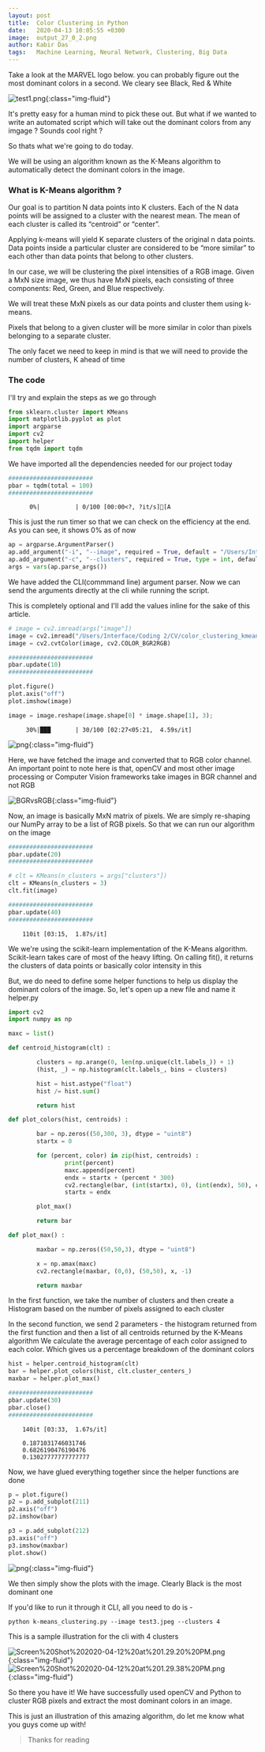 ```yaml
---
layout: post
title:  Color Clustering in Python
date:   2020-04-13 10:05:55 +0300
image:  output_27_0_2.png
author: Kabir Das
tags:   Machine Learning, Neural Network, Clustering, Big Data
---
```



Take a look at the MARVEL logo below. you can probably figure out the most dominant colors in a second.
We cleary see Black, Red & White 

![test1.png]({{site.baseurl}}/assets/images/blog/output_24_0_2.png){:class="img-fluid"}

It's pretty easy for a human mind to pick these out.
But what if we wanted to write an automated script which will take out the dominant colors from any imgage ? Sounds cool right ?

So thats what we're going to do today.

We will be using an algorithm known as the K-Means algorithm to automatically detect the dominant colors in the image.

### What is K-Means algorithm ?

Our goal is to partition N data points into K clusters. Each of the N data points will be assigned to a cluster with the nearest mean. The mean of each cluster is called its “centroid” or “center”.

Applying k-means will yield K separate clusters of the original n data points. Data points inside a particular cluster are considered to be “more similar” to each other than data points that belong to other clusters.

In our case, we will be clustering the pixel intensities of a RGB image. Given a MxN size image, we thus have MxN pixels, each consisting of three components: Red, Green, and Blue respectively.

We will treat these MxN pixels as our data points and cluster them using k-means.

Pixels that belong to a given cluster will be more similar in color than pixels belonging to a separate cluster.

The only facet we need to keep in mind is that we will need to provide the number of clusters, K ahead of time

### The code

I'll try and explain the steps as we go through


```python
from sklearn.cluster import KMeans
import matplotlib.pyplot as plot
import argparse
import cv2
import helper
from tqdm import tqdm
```

We have imported all the dependencies needed for our project today


```python
########################
pbar = tqdm(total = 100)
########################
```

```   
      0%|          | 0/100 [00:00<?, ?it/s][A
```


This is just the run timer so that we can check on the efficiency at the end. As you can see, it shows 0% as of now


```python
ap = argparse.ArgumentParser()
ap.add_argument("-i", "--image", required = True, default = "/Users/Interface/Coding 2/CV/color_clustering_kmeans/test3.jpeg")
ap.add_argument("-c", "--clusters", required = True, type = int, default = 4)
args = vars(ap.parse_args())
```

We have added the CLI(commmand line) argument parser.
Now we can send the arguments directly at the cli while running the script.

This is completely optional and I'll add the values inline for the sake of this article.


```python
# image = cv2.imread(args["image"])
image = cv2.imread("/Users/Interface/Coding 2/CV/color_clustering_kmeans/test1.png")
image = cv2.cvtColor(image, cv2.COLOR_BGR2RGB)

########################
pbar.update(10)
########################

plot.figure()
plot.axis("off")
plot.imshow(image)

image = image.reshape(image.shape[0] * image.shape[1], 3);
```
```
     30%|███       | 30/100 [02:27<05:21,  4.59s/it]
```

![png]({{site.baseurl}}/assets/images/blog/output_13_1_2.png){:class="img-fluid"}


Here, we have fetched the image and converted that to RGB color channel.
An important point to note here is that, openCV and most other image processing or Computer Vision frameworks take images in BGR channel and not RGB

![BGRvsRGB](output_25_0_2.png){:class="img-fluid"}

Now, an image is basically MxN matrix of pixels.
We are simply re-shaping our NumPy array to be a list of RGB pixels. So that we can run our algorithm on the image


```python
########################
pbar.update(20)
########################

# clt = KMeans(n_clusters = args["clusters"])
clt = KMeans(n_clusters = 3)
clt.fit(image)

########################
pbar.update(40)
########################
```
```
    110it [03:15,  1.87s/it]                        
```

We we're using the scikit-learn implementation of the K-Means algorithm. Scikit-learn takes care of most of the heavy lifting.
On calling fit(), it returns the clusters of data points or basically color intensity in this

But, we do need to define some helper functions to help us display the dominant colors of the image.
So, let's open up a new file and name it helper.py


```python
import cv2
import numpy as np

maxc = list()

def centroid_histogram(clt) :

        clusters = np.arange(0, len(np.unique(clt.labels_)) + 1)
        (hist, _) = np.histogram(clt.labels_, bins = clusters)

        hist = hist.astype("float")
        hist /= hist.sum()

        return hist

def plot_colors(hist, centroids) :

        bar = np.zeros((50,300, 3), dtype = "uint8")
        startx = 0

        for (percent, color) in zip(hist, centroids) :
                print(percent)
                maxc.append(percent)
                endx = startx + (percent * 300)
                cv2.rectangle(bar, (int(startx), 0), (int(endx), 50), color.astype("uint8").tolist(), -1)
                startx = endx

        plot_max()

        return bar

def plot_max() :

        maxbar = np.zeros((50,50,3), dtype = "uint8")

        x = np.amax(maxc)
        cv2.rectangle(maxbar, (0,0), (50,50), x, -1)

        return maxbar
```

In the first function, we take the number of clusters and then create a Histogram based on the number of pixels assigned to each cluster

In the second function, we send 2 parameters - the histogram returned from the first function and then a list of all centroids returned by the K-Means algorithm
We calculate the average percentage of each color assigned to each color. Which gives us a percentage breakdown of the dominant colors


```python
hist = helper.centroid_histogram(clt)
bar = helper.plot_colors(hist, clt.cluster_centers_)
maxbar = helper.plot_max()

########################
pbar.update(30)
pbar.close()
########################
```

```
    140it [03:33,  1.67s/it]

    0.1871031746031746
    0.6826190476190476
    0.13027777777777777
```

    


Now, we have glued everything together since the helper functions are done


```python
p = plot.figure()
p2 = p.add_subplot(211)
p2.axis("off")
p2.imshow(bar)

p3 = p.add_subplot(212)
p3.axis("off")
p3.imshow(maxbar)
plot.show()
```


![png]({{site.baseurl}}/assets/images/blog/output_23_0_2.png){:class="img-fluid"}


We then simply show the plots with the image.
Clearly Black is the most dominant one

If you'd like to run it through it CLI, all you need to do is -

```python k-means_clustering.py --image test3.jpeg --clusters 4```

This is a sample illustration for the cli with 4 clusters

![Screen%20Shot%202020-04-12%20at%201.29.20%20PM.png]({{site.baseurl}}/assets/images/blog/output_26_0_2.png){:class="img-fluid"}
![Screen%20Shot%202020-04-12%20at%201.29.38%20PM.png]({{site.baseurl}}/assets/images/blog/output_27_0_2.png){:class="img-fluid"}

So there you have it!
We have successfully used openCV and Python to cluster RGB pixels and extract the most dominant colors in an image.

This is just an illustration of this amazing algorithm, do let me know what you guys come up with!

> Thanks for reading

